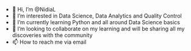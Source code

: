 - 👋 Hi, I’m @NidiaL
- 👀 I’m interested in Data Science, Data Analytics and Quality Control
- 🌱 I’m currently learning Python and all around Data Science basics
- 💞️ I’m looking to collaborate on my learning and will be sharing all my discoveries with the community 
- 📫 How to reach me via email

<!---
NidiaL/NidiaL is a ✨ special ✨ repository because its `README.md` (this file) appears on your GitHub profile.
You can click the Preview link to take a look at your changes.
--->

